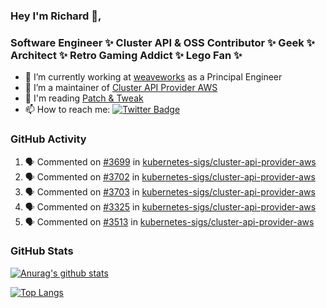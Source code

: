 ### Hey I'm Richard 👋, 

<h3 align="left">Software Engineer ✨ Cluster API & OSS Contributor ✨ Geek ✨ Architect ✨ Retro Gaming Addict ✨ Lego Fan ✨</h3>

- 🔭 I’m currently working at [weaveworks](https://github.com/weaveworks) as a Principal Engineer
- 👯 I’m a maintainer of [Cluster API Provider AWS](https://github.com/kubernetes-sigs/cluster-api-provider-aws)
- 💬 I'm reading [Patch & Tweak](https://bjooks.com/products/patch-tweak-exploring-modular-synthesis)
- 📫 How to reach me: [![Twitter Badge](https://img.shields.io/badge/-@fruit_case-00acee?style=flat&logo=Twitter&logoColor=white)](https://twitter.com/intent/follow?screen_name=fruit_case "Follow on Twitter")

### GitHub Activity 

<!--START_SECTION:activity-->
1. 🗣 Commented on [#3699](https://github.com/kubernetes-sigs/cluster-api-provider-aws/issues/3699) in [kubernetes-sigs/cluster-api-provider-aws](https://github.com/kubernetes-sigs/cluster-api-provider-aws)
2. 🗣 Commented on [#3702](https://github.com/kubernetes-sigs/cluster-api-provider-aws/issues/3702) in [kubernetes-sigs/cluster-api-provider-aws](https://github.com/kubernetes-sigs/cluster-api-provider-aws)
3. 🗣 Commented on [#3703](https://github.com/kubernetes-sigs/cluster-api-provider-aws/issues/3703) in [kubernetes-sigs/cluster-api-provider-aws](https://github.com/kubernetes-sigs/cluster-api-provider-aws)
4. 🗣 Commented on [#3325](https://github.com/kubernetes-sigs/cluster-api-provider-aws/issues/3325) in [kubernetes-sigs/cluster-api-provider-aws](https://github.com/kubernetes-sigs/cluster-api-provider-aws)
5. 🗣 Commented on [#3513](https://github.com/kubernetes-sigs/cluster-api-provider-aws/issues/3513) in [kubernetes-sigs/cluster-api-provider-aws](https://github.com/kubernetes-sigs/cluster-api-provider-aws)
<!--END_SECTION:activity-->

### GitHub Stats

[![Anurag's github stats](https://github-readme-stats.vercel.app/api?username=richardcase&count_private=true&show_icons=true)](https://github.com/anuraghazra/github-readme-stats)

[![Top Langs](https://github-readme-stats.vercel.app/api/top-langs/?username=richardcase&hide=html&layout=compact)](https://github.com/anuraghazra/github-readme-stats)
